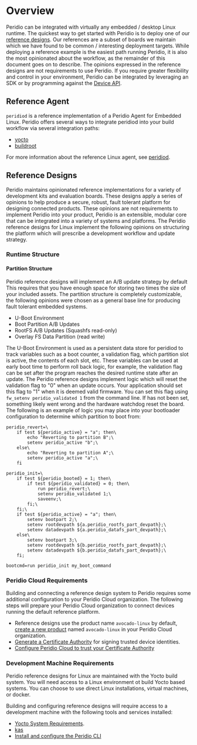 # Overview

Peridio can be integrated with virtually any embedded / desktop Linux runtime. The quickest way to get started with Peridio is to deploy one of our [reference designs](overview#reference-designs). Our references are a subset of boards we maintain which we have found to be common / interesting deployment targets. While deploying a reference example is the easiest path running Peridio, it is also the most opinionated about the workflow, as the remainder of this document goes on to describe. The opinions expressed in the reference designs are not requirements to use Peridio. If you require greater flexibility and control in your environment, Peridio can be integrated by leveraging an SDK or by programming against the [Device API](/device-api).

## Reference Agent

`peridiod` is a reference implementation of a Peridio Agent for Embedded Linux. Peridio offers several ways to integrate peridiod into your build workflow via several integration paths:

* [yocto](build-tools/yocto)
* [buildroot](build-tools/buildroot)

For more information about the reference Linux agent, see [peridiod](peridiod#configuring).

## Reference Designs

Peridio maintains opinionated reference implementations for a variety of development kits and evaluation boards. These designs apply a series of opinions to help produce a secure, robust, fault tolerant platform for designing connected products. These opinions are not requirements to implement Peridio into your product, Peridio is an extensible, modular core that can be integrated into a variety of systems and platforms. The Peridio reference designs for Linux implement the following opinions on structuring the platform which will prescribe a development workflow and update strategy.

### Runtime Structure

#### Partition Structure

Peridio reference designs will implement an A/B update strategy by default This requires that you have enough space for storing two times the size of your included assets. The partition structure is completely customizable, the following opinions were chosen as a general base line for producing fault tolerant embedded systems.

* U-Boot Environment
* Boot Partition A/B Updates
* RootFS A/B Updates (Squashfs read-only)
* Overlay FS Data Partition (read write)

The U-Boot Environment is used as a persistent data store for peridiod to track variables such as a boot counter, a validation flag, which partition slot is active, the contents of each slot, etc. These variables can be used at early boot time to perform roll back logic, for example, the validation flag can be set after the program reaches the desired runtime state after an update. The Peridio reference designs implement logic which will reset the validation flag to "0" when an update occurs. Your application should set this flag to "1" when it is deemed valid firmware. You can set this flag using `fw_setenv peridio_validated 1` from the command line. If has not been set, something likely went wrong and the hardware watchdog reset the board. The following is an example of logic you may place into your bootloader configuration to determine which partition to boot from:

```text
peridio_revert=\
    if test ${peridio_active} = "a"; then\
        echo "Reverting to partition B";\
        setenv peridio_active "b";\
    else\
        echo "Reverting to partition A";\
        setenv peridio_active "a";\
    fi

peridio_init=\
    if test ${peridio_booted} = 1; then\
        if test ${peridio_validated} = 0; then\
            run peridio_revert;\
            setenv peridio_validated 1;\
            saveenv;\
        fi;\
    fi;\
    if test ${peridio_active} = "a"; then\
        setenv bootpart 2;\
        setenv rootdevpath ${a.peridio_rootfs_part_devpath};\
        setenv datadevpath ${a.peridio_datafs_part_devpath};\
    else\
        setenv bootpart 3;\
        setenv rootdevpath ${b.peridio_rootfs_part_devpath};\
        setenv datadevpath ${b.peridio_datafs_part_devpath};\
    fi;

bootcmd=run peridio_init my_boot_command
```

### Peridio Cloud Requirements

Building and connecting a reference design system to Peridio requires some additional configuration to your Peridio Cloud organization. The following steps will prepare your Peridio Cloud organization to connect devices running the default reference platform.

* Reference designs use the product name `avocado-linux` by default, [create a new product](/platform/guides/creating-products) named `avocado-linux` in your Peridio Cloud organization.
* [Generate a Certificate Authority](/platform/guides/creating-x509-certificates-with-openssl) for signing trusted device identities.
* [Configure Peridio Cloud to trust your Certificate Authority](/platform/guides/creating-ca-certificates)

### Development Machine Requirements

Peridio reference designs for Linux are maintained with the Yocto build system. You will need access to a Linux environment ot build Yocto based systems. You can choose to use direct Linux installations, virtual machines, or docker.

Building and configuring reference designs will require access to a development machine with the following tools and services installed:

* [Yocto System Requirements](https://docs.yoctoproject.org/ref-manual/system-requirements.html).
* [kas](https://kas.readthedocs.io/en/latest/userguide.html#dependencies-installation)
* [Install and configure the Peridio CLI](/cli)
